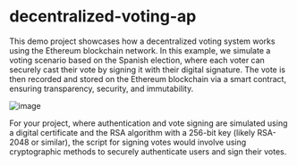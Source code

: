 ﻿# decentralized-voting-ap
This demo project showcases how a decentralized voting system works using the Ethereum blockchain network. In this example, we simulate a voting scenario based on the Spanish election, where each voter can securely cast their vote by signing it with their digital signature. The vote is then recorded and stored on the Ethereum blockchain via a smart contract, ensuring transparency, security, and immutability.

![image](https://github.com/user-attachments/assets/1fd7d4b0-0ba7-43cb-b1a6-3e8cea36131b)

For your project, where authentication and vote signing are simulated using a digital certificate and the RSA algorithm with a 256-bit key (likely RSA-2048 or similar), the script for signing votes would involve using cryptographic methods to securely authenticate users and sign their votes.
